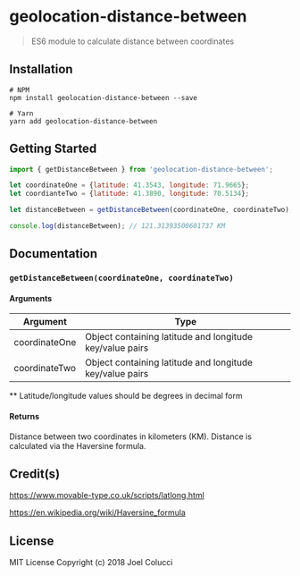 # geolocation-distance-between
> ES6 module to calculate distance between coordinates

## Installation
```
# NPM
npm install geolocation-distance-between --save

# Yarn
yarn add geolocation-distance-between
```

## Getting Started
```javascript
import { getDistanceBetween } from 'geolocation-distance-between';

let coordinateOne = {latitude: 41.3543, longitude: 71.9665};
let coordianteTwo = {latitude: 41.3890, longitude: 70.5134};

let distanceBetween = getDistanceBetween(coordinateOne, coordinateTwo);

console.log(distanceBetween); // 121.31393500601737 KM
```

## Documentation
### `getDistanceBetween(coordinateOne, coordinateTwo)`

#### Arguments
| Argument | Type |
| -------- | ---- |
| coordinateOne | Object containing latitude and longitude key/value pairs |
| coordinateTwo | Object containing latitude and longitude key/value pairs |

** Latitude/longitude values should be degrees in decimal form

#### Returns
Distance between two coordinates in kilometers (KM). Distance is calculated via the Haversine formula.

## Credit(s)
https://www.movable-type.co.uk/scripts/latlong.html

https://en.wikipedia.org/wiki/Haversine_formula

## License
MIT License Copyright (c) 2018 Joel Colucci